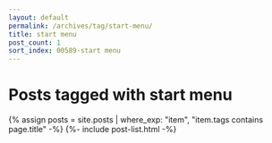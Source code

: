 ```yaml
---
layout: default
permalink: /archives/tag/start-menu/
title: start menu
post_count: 1
sort_index: 00589-start menu
---
```

<h1 class="page-heading">Posts tagged with start menu</h1>
{% assign posts = site.posts | where_exp: "item", "item.tags contains page.title" -%}
{%- include post-list.html -%}
